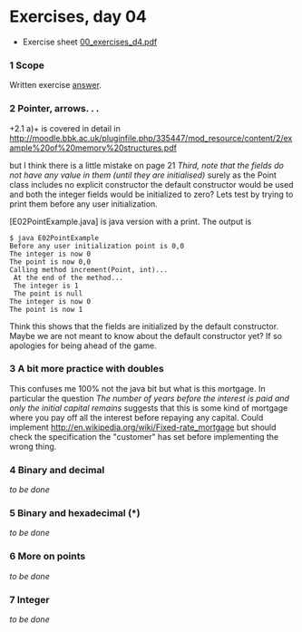 Exercises, day 04
=================
* Exercise sheet [00_exercises_d4.pdf](00_exercises_d4.pdf) 


### 1 Scope
Written exercise [answer](E01_Scope.asciidoc).

### 2 Pointer, arrows. . .

+2.1 a)+ is covered in detail in http://moodle.bbk.ac.uk/pluginfile.php/335447/mod_resource/content/2/example%20of%20memory%20structures.pdf

but I think there is a little mistake on page 21 *Third, note that the fields do not
have any value in them (until they are initialised)* surely as the Point class includes
no explicit constructor the default constructor would be used and both the integer fields would be initialized
to zero?  Lets test by trying to print them before any user initialization.

[E02PointExample.java] is java version with a print. The output is 
```
$ java E02PointExample 
Before any user initialization point is 0,0
The integer is now 0
The point is now 0,0
Calling method increment(Point, int)...
 At the end of the method...
 The integer is 1
 The point is null
The integer is now 0
The point is now 1
```
Think this shows that the fields are initialized by the default constructor. Maybe
we are not meant to know about the default constructor yet? If so apologies for being ahead of the game.

### 3 A bit more practice with doubles
This confuses me 100% not the java bit but what is this mortgage.
In particular the question 
*The number of years before the interest is paid and only the initial capital remains*
suggests that this is some kind of mortgage where you pay off all the interest before
repaying any capital. Could implement http://en.wikipedia.org/wiki/Fixed-rate_mortgage
but should check the specification the "customer" has set before implementing the wrong
thing.


### 4 Binary and decimal
*to be done*

### 5 Binary and hexadecimal (*)
*to be done*

### 6 More on points
*to be done*

### 7 Integer
*to be done*
